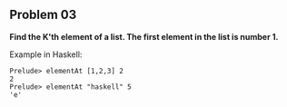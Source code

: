 ## Problem 03

**Find the K'th element of a list. The first element in the list is number 1.**

Example in Haskell:

```
Prelude> elementAt [1,2,3] 2
2
Prelude> elementAt "haskell" 5
'e'
```